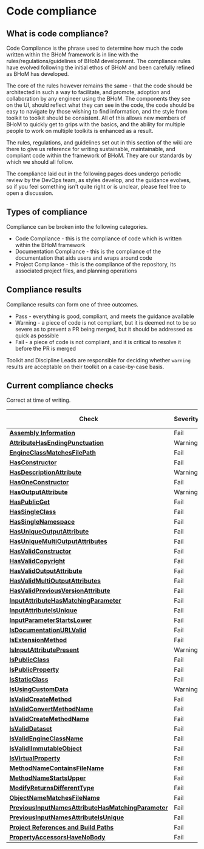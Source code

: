 # Code compliance

## What is code compliance?

Code Compliance is the phrase used to determine how much the code written within the BHoM framework is in line with the rules/regulations/guidelines of BHoM development. The compliance rules have evolved following the initial ethos of BHoM and been carefully refined as BHoM has developed.

The core of the rules however remains the same - that the code should be architected in such a way to facilitate, and promote, adoption and collaboration by any engineer using the BHoM. The components they see on the UI, should reflect what they can see in the code, the code should be easy to navigate by those wishing to find information, and the style from toolkit to toolkit should be consistent. All of this allows new members of BHoM to quickly get to grips with the basics, and the ability for multiple people to work on multiple toolkits is enhanced as a result.

The rules, regulations, and guidelines set out in this section of the wiki are there to give us reference for writing sustainable, maintainable, and compliant code within the framework of BHoM. They are our standards by which we should all follow.

The compliance laid out in the following pages does undergo periodic review by the DevOps team, as styles develop, and the guidance evolves, so if you feel something isn't quite right or is unclear, please feel free to open a discussion.

## Types of compliance

Compliance can be broken into the following categories.

 - Code Compliance - this is the compliance of code which is written within the BHoM framework
 - Documentation Compliance - this is the compliance of the documentation that aids users and wraps around code
 - Project Compliance - this is the compliance of the repository, its associated project files, and planning operations

## Compliance results

Compliance results can form one of three outcomes.

 - Pass - everything is good, compliant, and meets the guidance available
 - Warning - a piece of code is not compliant, but it is deemed not to be so severe as to prevent a PR being merged, but it should be addressed as quick as possible
 - Fail - a piece of code is not compliant, and it is critical to resolve it before the PR is merged

Toolkit and Discipline Leads are responsible for deciding whether `warning` results are acceptable on their toolkit on a case-by-case basis.

## Current compliance checks

Correct at time of writing.

| Check  | Severity | Compliance Type | 
| ------------- | ------------- | ------------- |
| [**Assembly Information**](/documentation/DevOps/Code%20Compliance%20and%20CI/Compliance%20Checks/AssemblyInfo-compliance) | Fail | Project |
| [**AttributeHasEndingPunctuation**](Compliance%20Checks/AttributeHasEndingPunctuation) | Warning | Documentation |
| [**EngineClassMatchesFilePath**](Compliance%20Checks/EngineClassMatchesFilePath) | Fail | Code |
| [**HasConstructor**](Compliance%20Checks/HasConstructor) | Fail | Code |
| [**HasDescriptionAttribute**](Compliance%20Checks/HasDescriptionAttribute) | Warning | Documentation |
| [**HasOneConstructor**](Compliance%20Checks/HasOneConstructor) | Fail | Code |
| [**HasOutputAttribute**](Compliance%20Checks/HasOutputAttribute) | Warning | Documentation |
| [**HasPublicGet**](Compliance%20Checks/HasPublicGet) | Fail | Code |
| [**HasSingleClass**](Compliance%20Checks/HasSingleClass) | Fail | Code |
| [**HasSingleNamespace**](Compliance%20Checks/HasSingleNamespace) | Fail | Code |
| [**HasUniqueOutputAttribute**](Compliance%20Checks/HasUniqueOutputAttribute) | Fail | Documentation |
| [**HasUniqueMultiOutputAttributes**](Compliance%20Checks/HasUniqueMultiOutputAttributes) | Fail | Documentation |
| [**HasValidConstructor**](Compliance%20Checks/HasValidConstructor) | Fail | Code |
| [**HasValidCopyright**](Compliance%20Checks/HasValidCopyright) | Fail | Copyright |
| [**HasValidOutputAttribute**](Compliance%20Checks/HasValidOutputAttribute) | Fail | Documentation |
| [**HasValidMultiOutputAttributes**](Compliance%20Checks/HasValidMultiOutputAttributes) | Fail | Documentation |
| [**HasValidPreviousVersionAttribute**](Compliance%20Checks/HasValidPreviousVersionAttribute) | Fail | Documentation |
| [**InputAttributeHasMatchingParameter**](Compliance%20Checks/InputAttributeHasMatchingParameter) | Fail | Documentation |
| [**InputAttributeIsUnique**](Compliance%20Checks/InputAttributeIsUnique) | Fail | Documentation |
| [**InputParameterStartsLower**](Compliance%20Checks/InputParameterStartsLower) | Fail | Code |
| [**IsDocumentationURLValid**](IsDocumentationURLValid) | Fail | Documentation |
| [**IsExtensionMethod**](Compliance%20Checks/IsExtensionMethod) | Fail | Code |
| [**IsInputAttributePresent**](Compliance%20Checks/IsInputAttributePresent) | Warning | Documentation |
| [**IsPublicClass**](Compliance%20Checks/IsPublicClass) | Fail | Code |
| [**IsPublicProperty**](Compliance%20Checks/IsPublicProperty) | Fail | Code |
| [**IsStaticClass**](Compliance%20Checks/IsStaticClass) | Fail | Code |
| [**IsUsingCustomData**](Compliance%20Checks/IsUsingCustomData) | Warning | Code |
| [**IsValidCreateMethod**](Compliance%20Checks/IsValidCreateMethod) | Fail | Code |
| [**IsValidConvertMethodName**](Compliance%20Checks/IsValidConvertMethodName) | Fail | Code |
| [**IsValidCreateMethodName**](Compliance%20Checks/IsValidCreateMethodName) | Fail | Code |
| [**IsValidDataset**](Compliance%20Checks/IsValidDataset) | Fail | Dataset |
| [**IsValidEngineClassName**](Compliance%20Checks/IsValidEngineClassName) | Fail | Code |
| [**IsValidIImmutableObject**](Compliance%20Checks/IsValidIImmutableObject) | Fail | Code |
| [**IsVirtualProperty**](Compliance%20Checks/IsVirtualProperty) | Fail | Code |
| [**MethodNameContainsFileName**](Compliance%20Checks/MethodNameContainsFileName) | Fail | Code |
| [**MethodNameStartsUpper**](Compliance%20Checks/MethodNameStartsUpper) | Fail | Code |
| [**ModifyReturnsDifferentType**](Compliance%20Checks/ModifyReturnsDifferentType) | Fail | Code |
| [**ObjectNameMatchesFileName**](Compliance%20Checks/ObjectNameMatchesFileName) | Fail | Code |
| [**PreviousInputNamesAttributeHasMatchingParameter**](Compliance%20Checks/PreviousInputNamesAttributeHasMatchingParameter) | Fail | Documentation |
| [**PreviousInputNamesAttributeIsUnique**](Compliance%20Checks/PreviousInputNamesAttributeIsUnique) | Fail | Documentation |
| [**Project References and Build Paths**](Compliance%20Checks/Project-References-and-Build-Paths) | Fail | Project |
| [**PropertyAccessorsHaveNoBody**](Compliance%20Checks/PropertyAccessorsHaveNoBody) | Fail | Code |